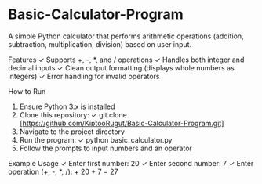 # Basic-Calculator-Program
A simple Python calculator that performs arithmetic operations (addition, subtraction, multiplication, division) based on user input.

Features
✓ Supports +, -, *, and / operations
✓ Handles both integer and decimal inputs
✓ Clean output formatting (displays whole numbers as integers)
✓ Error handling for invalid operators


How to Run
1. Ensure Python 3.x is installed
2. Clone this repository:
✓ git clone [https://github.com/KiptooRugut/Basic-Calculator-Program.git]
3. Navigate to the project directory
4. Run the program:
✓ python basic_calculator.py
5. Follow the prompts to input numbers and an operator


Example Usage
✓ Enter first number: 20
✓ Enter second number: 7
✓ Enter operation (+, -, *, /): +
  20 + 7 = 27
